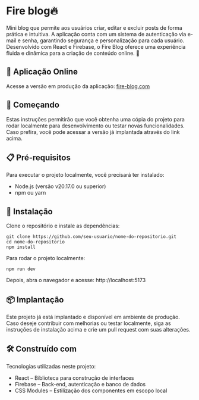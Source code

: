 # Fire blog🔥
Mini blog que permite aos usuários criar, editar e excluir posts de forma prática e intuitiva. A aplicação conta com um sistema de autenticação via e-mail e senha, garantindo segurança e personalização para cada usuário. Desenvolvido com React e Firebase, o Fire Blog oferece uma experiência fluida e dinâmica para a criação de conteúdo online. 🚀

## 🔗 Aplicação Online
Acesse a versão em produção da aplicação:
[fire-blog.com](https://fire-blog-beta.vercel.app/)

## 🚀 Começando
Estas instruções permitirão que você obtenha uma cópia do projeto para rodar localmente para desenvolvimento ou testar novas funcionalidades. Caso prefira, você pode acessar a versão já implantada através do link acima.

## 📋 Pré-requisitos
Para executar o projeto localmente, você precisará ter instalado:

- Node.js (versão v20.17.0 ou superior)
- npm ou yarn
## 🔧 Instalação
Clone o repositório e instale as dependências:

```
git clone https://github.com/seu-usuario/nome-do-repositorio.git
cd nome-do-repositorio
npm install
```
Para rodar o projeto localmente:
```
npm run dev
```
Depois, abra o navegador e acesse: http://localhost:5173

## 📦 Implantação
Este projeto já está implantado e disponível em ambiente de produção.
Caso deseje contribuir com melhorias ou testar localmente, siga as instruções de instalação acima e crie um pull request com suas alterações.

## 🛠️ Construído com
Tecnologias utilizadas neste projeto:

- React – Biblioteca para construção de interfaces
- Firebase – Back-end, autenticação e banco de dados
- CSS Modules – Estilização dos componentes em escopo local
